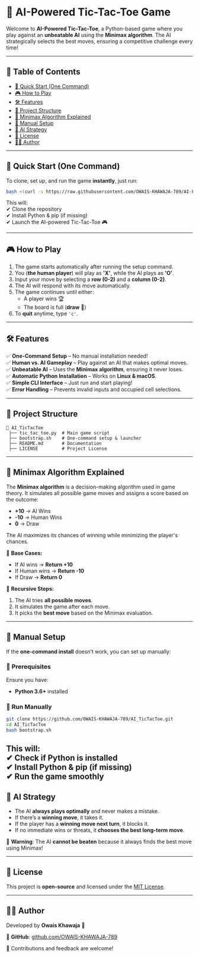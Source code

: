 # 📌 AI-Powered Tic-Tac-Toe Game  
Welcome to **AI-Powered Tic-Tac-Toe**, a Python-based game where you play against an **unbeatable AI** using the **Minimax algorithm**. The AI strategically selects the best moves, ensuring a competitive challenge every time!  

---

## 📖 Table of Contents  
- [🚀 Quick Start (One Command)](#-quick-start-one-command)  
- [🎮 How to Play](#-how-to-play)  
- [🛠 Features](#-features)  
- [📂 Project Structure](#-project-structure)  
- [🧠 Minimax Algorithm Explained](#-minimax-algorithm-explained)  
- [🚀 Manual Setup](#-manual-setup)  
- [🤖 AI Strategy](#-ai-strategy)  
- [📜 License](#-license)  
- [👨‍💻 Author](#-author)  

---

## 🚀 Quick Start (One Command)  
To clone, set up, and run the game **instantly**, just run:  

```bash
bash <(curl -s https://raw.githubusercontent.com/OWAIS-KHAWAJA-789/AI-Powered-Tic-Tac-Toe/refs/heads/main/bootstrap.sh)
```

This will:  
✔ Clone the repository  
✔ Install Python & pip (if missing)  
✔ Launch the AI-powered Tic-Tac-Toe 🎮  

---

## 🎮 How to Play  
1. The game starts automatically after running the setup command.  
2. You (**the human player**) will play as **'X'**, while the AI plays as **'O'**.  
3. Input your move by selecting a **row (0-2)** and a **column (0-2)**.  
4. The AI will respond with its move automatically.  
5. The game continues until either:  
   - A player wins 🏆  
   - The board is full (**draw** 🤝)  
6. To **quit** anytime, type `'c'`.  

---

## 🛠 Features  
✅ **One-Command Setup** – No manual installation needed!  
✅ **Human vs. AI Gameplay** – Play against an AI that makes optimal moves.  
✅ **Unbeatable AI** – Uses the **Minimax algorithm**, ensuring it never loses.  
✅ **Automatic Python Installation** – Works on **Linux & macOS**.  
✅ **Simple CLI Interface** – Just run and start playing!  
✅ **Error Handling** – Prevents invalid inputs and occupied cell selections.  

---

## 📂 Project Structure  
```
📂 AI_TicTacToe  
 ├── tic_tac_toe.py  # Main game script  
 ├── bootstrap.sh    # One-command setup & launcher  
 ├── README.md       # Documentation  
 ├── LICENSE         # Project License  
```

---

## 🧠 Minimax Algorithm Explained  
The **Minimax algorithm** is a decision-making algorithm used in game theory. It simulates all possible game moves and assigns a score based on the outcome:  
- **+10** → AI Wins  
- **-10** → Human Wins  
- **0** → Draw  

The AI maximizes its chances of winning while minimizing the player's chances.  

🔹 **Base Cases:**  
- If AI wins → **Return +10**  
- If Human wins → **Return -10**  
- If Draw → **Return 0**  

🔹 **Recursive Steps:**  
1. The AI tries **all possible moves**.  
2. It simulates the game after each move.  
3. It picks the **best move** based on the Minimax evaluation.  

---

## 🚀 Manual Setup  
If the **one-command install** doesn’t work, you can set up manually:  

### 🔧 **Prerequisites**  
Ensure you have:  
- **Python 3.6+** installed  

### 🏃 **Run Manually**  
```bash
git clone https://github.com/OWAIS-KHAWAJA-789/AI_TicTacToe.git
cd AI_TicTacToe
bash bootstrap.sh
```

This will:  
✔ Check if Python is installed  
✔ Install Python & pip (if missing)  
✔ Run the game smoothly  
---

## 🤖 AI Strategy  
- The AI **always plays optimally** and never makes a mistake.  
- If there’s a **winning move**, it takes it.  
- If the player has a **winning move next turn**, it blocks it.  
- If no immediate wins or threats, it **chooses the best long-term move**.  

🚨 **Warning**: The AI **cannot be beaten** because it always finds the best move using Minimax!  

---

## 📜 License  
This project is **open-source** and licensed under the [MIT License](LICENSE).  

---

## 👨‍💻 Author  
Developed by **Owais Khawaja** 🚀  

🔗 **GitHub**: [github.com/OWAIS-KHAWAJA-789](https://github.com/OWAIS-KHAWAJA-789)  

🙌 Contributions and feedback are welcome!  
